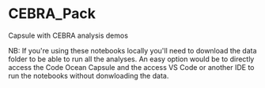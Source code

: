 # CEBRA_Pack
Capsule with CEBRA analysis demos 


NB: If you're using these notebooks locally you'll need to download the data folder to be able to run all the analyses. An easy option would be to directly access the Code Ocean Capsule and the access VS Code or another IDE to run the notebooks without donwloading the data.